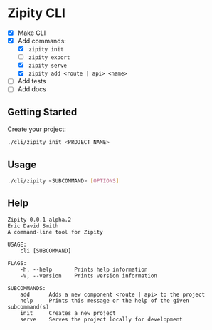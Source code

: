 # Zipity CLI

- [x] Make CLI
- [x] Add commands:
  - [x] `zipity init`
  - [ ] `zipity export`
  - [x] `zipity serve`
  - [x] `zipity add <route | api> <name>`
- [ ] Add tests
- [ ] Add docs

## Getting Started

Create your project:

```bash
./cli/zipity init <PROJECT_NAME>
```

## Usage

```bash
./cli/zipity <SUBCOMMAND> [OPTIONS]
```

## Help

```text
Zipity 0.0.1-alpha.2
Eric David Smith
A command-line tool for Zipity

USAGE:
    cli [SUBCOMMAND]

FLAGS:
    -h, --help       Prints help information
    -V, --version    Prints version information

SUBCOMMANDS:
    add      Adds a new component <route | api> to the project
    help     Prints this message or the help of the given subcommand(s)
    init     Creates a new project
    serve    Serves the project locally for development
```
